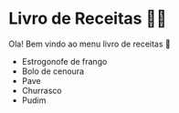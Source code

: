 # Livro de Receitas :man_cook:

Ola! Bem vindo ao menu livro de receitas :book:

- Estrogonofe de frango
- Bolo de cenoura
- Pave
- Churrasco
- Pudim
